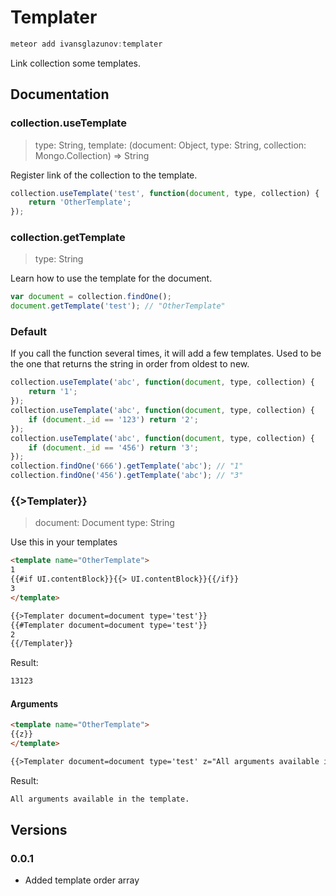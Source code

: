 # Templater

```js
meteor add ivansglazunov:templater
```

Link collection some templates.

## Documentation

### collection.useTemplate
> type: String, template: (document: Object, type: String, collection: Mongo.Collection) => String

Register link of the collection to the template.

```js
collection.useTemplate('test', function(document, type, collection) {
    return 'OtherTemplate';
});
```

### collection.getTemplate
> type: String

Learn how to use the template for the document.

```js
var document = collection.findOne();
document.getTemplate('test'); // "OtherTemplate"
```

### Default

If you call the function several times, it will add a few templates.
Used to be the one that returns the string in order from oldest to new.

```js
collection.useTemplate('abc', function(document, type, collection) {
    return '1';
});
collection.useTemplate('abc', function(document, type, collection) {
    if (document._id == '123') return '2';
});
collection.useTemplate('abc', function(document, type, collection) {
    if (document._id == '456') return '3';
});
collection.findOne('666').getTemplate('abc'); // "1"
collection.findOne('456').getTemplate('abc'); // "3"
```

### {{>Templater}}
> document: Document type: String

Use this in your templates

```html
<template name="OtherTemplate">
1
{{#if UI.contentBlock}}{{> UI.contentBlock}}{{/if}}
3
</template>
```

```html
{{>Templater document=document type='test'}}
{{#Templater document=document type='test'}}
2
{{/Templater}}
```

Result:
```html
13123
```

#### Arguments

```html
<template name="OtherTemplate">
{{z}}
</template>
```

```html
{{>Templater document=document type='test' z="All arguments available in the template."}}
```

Result:
```html
All arguments available in the template.
```

## Versions

### 0.0.1
* Added template order array